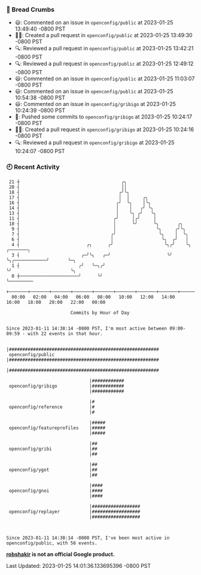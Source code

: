 ### 🍞 Bread Crumbs

 * 😃: Commented on an issue in `openconfig/public` at 2023-01-25 13:49:40 -0800 PST
 * ✍🏼: Created a pull request in `openconfig/public` at 2023-01-25 13:49:30 -0800 PST
 * 🔍: Reviewed a pull request in  `openconfig/public` at 2023-01-25 13:42:21 -0800 PST
 * 🔍: Reviewed a pull request in  `openconfig/public` at 2023-01-25 12:49:12 -0800 PST
 * 😃: Commented on an issue in `openconfig/public` at 2023-01-25 11:03:07 -0800 PST
 * 😃: Commented on an issue in `openconfig/public` at 2023-01-25 10:54:38 -0800 PST
 * 😃: Commented on an issue in `openconfig/gribigo` at 2023-01-25 10:24:39 -0800 PST
 * 🚢: Pushed some commits to `openconfig/gribigo` at 2023-01-25 10:24:17 -0800 PST
 * ✍🏼: Created a pull request in `openconfig/gribigo` at 2023-01-25 10:24:16 -0800 PST
 * 🔍: Reviewed a pull request in  `openconfig/gribigo` at 2023-01-25 10:24:07 -0800 PST

### 🕘 Recent Activity
```
 21 ┼                                      ╭╮
 20 ┤                                      ││
 18 ┤                                     ╭╯╰╮
 17 ┤                                     │  │     ╭╮
 16 ┤                                    ╭╯  ╰╮    │╰╮
 14 ┤                                    │    │   ╭╯ ╰╮
 13 ┤                                    │    ╰╮ ╭╯   ╰╮
 11 ┤                                   ╭╯     │╭╯     │
 10 ┤                                   │      ╰╯      ╰╮       ╭╮
  9 ┤                                   │               ╰╮     ╭╯╰╮
  7 ┤                                  ╭╯                ╰╮    │  ╰╮
  6 ┤                                  │                  ╰╮  ╭╯   │
  4 ┤                         ╭╮      ╭╯                   ╰╮╭╯    ╰╮              ╭───────╮
  3 ┤                       ╭─╯╰╮   ╭─╯                     ╰╯      ╰╮╭────────────╯       ╰─╮
  1 ┤                      ╭╯   ╰─╮╭╯                                ╰╯                      ╰╮
  0 ┼──────────────────────╯      ╰╯                                                          ╰─────────
    +───────+───────+───────+───────+───────+───────+───────+───────+───────+───────+───────+───────+────
  00:00   02:00   04:00   06:00   08:00   10:00   12:00   14:00   16:00   18:00   20:00   22:00   00:00   

						Commits by Hour of Day


Since 2023-01-11 14:38:14 -0800 PST, I'm most active between 09:00-09:59 - with 22 events in that hour.

```



```
                               |########################################################
 openconfig/public             |########################################################
                               |########################################################

                               |############
 openconfig/gribigo            |############
                               |############

                               |#
 openconfig/reference          |#
                               |#

                               |#####
 openconfig/featureprofiles    |#####
                               |#####

                               |##
 openconfig/gribi              |##
                               |##

                               |##
 openconfig/ygot               |##
                               |##

                               |####
 openconfig/gnoi               |####
                               |####

                               |##################
 openconfig/replayer           |##################
                               |##################



Since 2023-01-11 14:38:14 -0800 PST, I've been most active in openconfig/public, with 56 events.

```
**[robshakir](mailto:robjs@google.com) is not an official Google product.**  


Last Updated: 2023-01-25 14:01:36.133695396 -0800 PST

